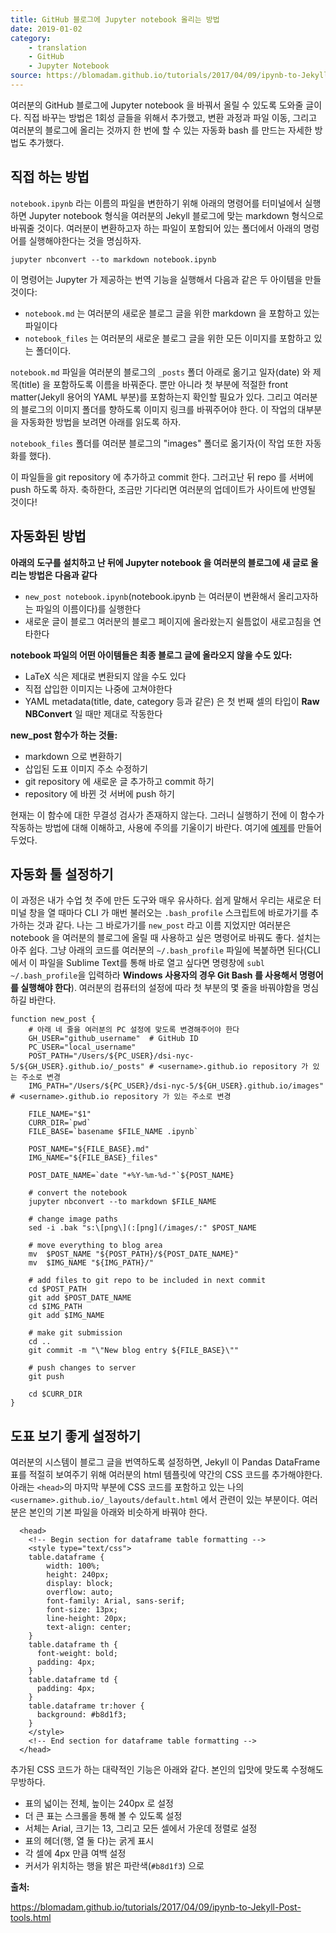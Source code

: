 ```yaml
---
title: GitHub 블로그에 Jupyter notebook 올리는 방법
date: 2019-01-02
category:
    - translation
    - GitHub
    - Jupyter Notebook
source: https://blomadam.github.io/tutorials/2017/04/09/ipynb-to-Jekyll-Post-tools.html
---
```


여러분의 GitHub 블로그에 Jupyter notebook 을 바꿔서 올릴 수 있도록 도와줄 글이다. 
직접 바꾸는 방법은 1회성 글들을 위해서 추가했고, 변환 과정과 파일 이동, 그리고 여러분의 블로그에 올리는 것까지
한 번에 할 수 있는 자동화 bash 를 만드는 자세한 방법도 추가했다.

## 직접 하는 방법

`notebook.ipynb` 라는 이름의 파일을 변한하기 위해 아래의 명령어를 터미널에서 실행하면 Jupyter notebook 형식을
여러분의 Jekyll 블로그에 맞는 markdown 형식으로 바꿔줄 것이다. 여러분이 변환하고자 하는 파일이 포함되어 있는
폴더에서 아래의 명렁어를 실행해야한다는 것을 명심하자.

```
jupyter nbconvert --to markdown notebook.ipynb
```

이 명령어는 Jupyter 가 제공하는 번역 기능을 실행해서 다음과 같은 두 아이템을 만들 것이다:
* `notebook.md` 는 여러분의 새로운 블로그 글을 위한 markdown 을 포함하고 있는 파일이다
* `notebook_files` 는 여러분의 새로운 블로그 글을 위한 모든 이미지를 포함하고 있는 폴더이다.

`notebook.md` 파일을 여러분의 블로그의 `_posts` 폴더 아래로 옮기고 일자(date) 와 제목(title) 을 포함하도록 이름을 바꿔준다.
뿐만 아니라 첫 부분에 적절한 front matter(Jekyll 용어의 YAML 부분)를 포함하는지 확인할 필요가 있다.
그리고 여러분의 블로그의 이미지 폴더를 향하도록 이미지 링크를 바꿔주어야 한다.
이 작업의 대부분을 자동화한 방법을 보려면 아래를 읽도록 하자.

`notebook_files` 폴더를 여러분 블로그의 "images" 폴더로 옮기자(이 작업 또한 자동화를 했다).

이 파일들을 git repository 에 추가하고 commit 한다. 그러고난 뒤 repo 를 서버에 push 하도록 하자.
축하한다, 조금만 기다리면 여러분의 업데이트가 사이트에 반영될 것이다!

## 자동화된 방법

**아래의 도구를 설치하고 난 뒤에 Jupyter notebook 을 여러분의 블로그에 새 글로 올리는 방법은 다음과 같다**

* `new_post notebook.ipynb`(notebook.ipynb 는 여러분이 변환해서 올리고자하는 파일의 이름이다)를 실행한다
* 새로운 글이 블로그 여러분의 블로그 페이지에 올라왔는지 쉴틈없이 새로고침을 연타한다

**notebook 파일의 어떤 아이템들은 최종 블로그 글에 올라오지 않을 수도 있다:**

* LaTeX 식은 제대로 변환되지 않을 수도 있다
* 직접 삽입한 이미지는 나중에 고쳐야한다
* YAML metadata(title, date, category 등과 같은) 은 첫 번째 셀의 타입이 **Raw NBConvert** 일 때만 제대로 작동한다

**new_post 함수가 하는 것들:**

* markdown 으로 변환하기
* 삽입된 도표 이미지 주소 수정하기
* git repository 에 새로운 글 추가하고 commit 하기
* repository 에 바뀐 것 서버에 push 하기

현재는 이 함수에 대한 무결성 검사가 존재하지 않는다. 그러니 실행하기 전에 이 함수가 작동하는 방법에 대해 이해하고, 사용에 주의를 기울이기 바란다.
여기에 [예제](https://blomadam.github.io/tutorials/2017/04/08/Example_post.html)를 만들어 두었다.

## 자동화 툴 설정하기

이 과정은 내가 수업 첫 주에 만든 도구와 매우 유사하다.
쉽게 말해서 우리는 새로운 터미널 창을 열 때마다 CLI 가 매번 불러오는 `.bash_profile` 스크립트에 바로가기를 추가하는 것과 같다.
나는 그 바로가기를 `new_post` 라고 이름 지었지만 여러분은 notebook 을 여러분의 블로그에 올릴 때 사용하고 싶은 명령어로 바꿔도 좋다.
설치는 아주 쉽다. 그냥 아래의 코드를 여러분의 `~/.bash_profile` 파일에 복붙하면 된다(CLI 에서 이 파일을 Sublime Text를 통해 바로 열고 싶다면 명령창에 `subl ~/.bash_profile`을 입력하라 **Windows 사용자의 경우 Git Bash 를 사용해서 명령어를 실행해야 한다**).
여러분의 컴퓨터의 설정에 따라 첫 부분의 몇 줄을 바꿔야함을 명심하길 바란다.

```
function new_post {
    # 아래 네 줄을 여러분의 PC 설정에 맞도록 변경해주어야 한다
    GH_USER="github_username"  # GitHub ID
    PC_USER="local_username"
    POST_PATH="/Users/${PC_USER}/dsi-nyc-5/${GH_USER}.github.io/_posts" # <username>.github.io repository 가 있는 주소로 변경
    IMG_PATH="/Users/${PC_USER}/dsi-nyc-5/${GH_USER}.github.io/images"  # <username>.github.io repository 가 있는 주소로 변경

    FILE_NAME="$1"
    CURR_DIR=`pwd`
    FILE_BASE=`basename $FILE_NAME .ipynb`

    POST_NAME="${FILE_BASE}.md"
    IMG_NAME="${FILE_BASE}_files"

    POST_DATE_NAME=`date "+%Y-%m-%d-"`${POST_NAME}

    # convert the notebook
    jupyter nbconvert --to markdown $FILE_NAME

    # change image paths
    sed -i .bak "s:\[png\](:[png](/images/:" $POST_NAME

    # move everything to blog area
    mv  $POST_NAME "${POST_PATH}/${POST_DATE_NAME}"
    mv  $IMG_NAME "${IMG_PATH}/"

    # add files to git repo to be included in next commit
    cd $POST_PATH
    git add $POST_DATE_NAME
    cd $IMG_PATH
    git add $IMG_NAME

    # make git submission
    cd ..
    git commit -m "\"New blog entry ${FILE_BASE}\""

    # push changes to server
    git push

    cd $CURR_DIR
}
```

## 도표 보기 좋게 설정하기

여러분의 시스템이 블로그 글을 번역하도록 설정하면, Jekyll 이 Pandas DataFrame 표를 적절히 보여주기 위해 여러분의 html 템플릿에
약간의 CSS 코드를 추가해야한다. 
아래는 `<head>`의 마지막 부분에 CSS 코드를 포함하고 있는 나의 `<username>.github.io/_layouts/default.html` 에서 관련이 있는 부분이다.
여러분은 본인의 기본 파일을 아래와 비슷하게 바꿔야 한다.

```
  <head>
    <!-- Begin section for dataframe table formatting -->
    <style type="text/css">
    table.dataframe {
        width: 100%;
        height: 240px;
        display: block;
        overflow: auto;
        font-family: Arial, sans-serif;
        font-size: 13px;
        line-height: 20px;
        text-align: center;
    }
    table.dataframe th {
      font-weight: bold;
      padding: 4px;
    }
    table.dataframe td {
      padding: 4px;
    }
    table.dataframe tr:hover {
      background: #b8d1f3; 
    }
    </style>
    <!-- End section for dataframe table formatting -->
  </head>
```

추가된 CSS 코드가 하는 대략적인 기능은 아래와 같다. 본인의 입맛에 맞도록 수정해도 무방하다.

* 표의 넓이는 전체, 높이는 240px 로 설정
* 더 큰 표는 스크롤을 통해 볼 수 있도록 설정
* 서체는 Arial, 크기는 13, 그리고 모든 셀에서 가운데 정렬로 설정
* 표의 헤더(행, 열 둘 다)는 굵게 표시
* 각 셀에 4px 만큼 여백 설정
* 커서가 위치하는 행을 밝은 파란색(`#b8d1f3`) 으로 

**출처:**

<https://blomadam.github.io/tutorials/2017/04/09/ipynb-to-Jekyll-Post-tools.html>

